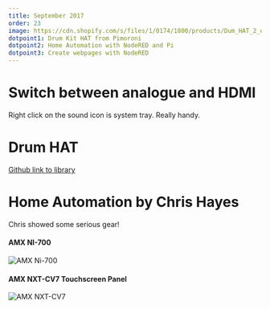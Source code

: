 ```yaml
---
title: September 2017
order: 23
image: https://cdn.shopify.com/s/files/1/0174/1800/products/Dum_HAT_2_of_2_1024x1024.JPG?v=1450364274
dotpoint1: Drum Kit HAT from Pimoroni
dotpoint2: Home Automation with NodeRED and Pi
dotpoint3: Create webpages with NodeRED
---
```


# Switch between analogue and HDMI 
Right click on the sound icon is system tray. Really handy.

# Drum HAT 
[Github link to library](https://github.com/pimoroni/drum-hat)

# Home Automation by Chris Hayes

Chris showed some serious gear!

#### AMX NI-700

![AMX Ni-700](https://www.avace.com/cw3/assets/product_expanded/NI-700-Front.jpg)

#### AMX NXT-CV7 Touchscreen Panel

![AMX NXT-CV7](http://trade.amx.com/imgs/products/NXT-CV7/NXT-CV7.jpg)




